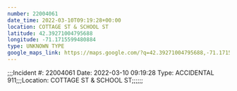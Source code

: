 ```yaml
---
number: 22004061
date_time: 2022-03-10T09:19:28+00:00
location: COTTAGE ST & SCHOOL ST
latitude: 42.39271004795688
longitude: -71.1715599480884
type: UNKNOWN TYPE
google_maps_link: https://maps.google.com/?q=42.39271004795688,-71.1715599480884
---
```


;;;Incident #: 22004061  Date: 2022-03-10 09:19:28   Type: ACCIDENTAL 911;;;Location: COTTAGE ST & SCHOOL ST;;;;;;
